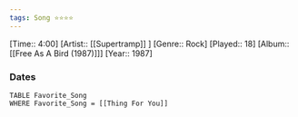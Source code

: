 ```yaml
---
tags: Song ⭐⭐⭐⭐ 
---
```

[Time:: 4:00]
[Artist:: [[Supertramp]] ]
[Genre:: Rock]
[Played:: 18]
[Album:: [[Free As A Bird (1987)]]]
[Year:: 1987]
### Dates
````dataview
TABLE Favorite_Song
WHERE Favorite_Song = [[Thing For You]]
````